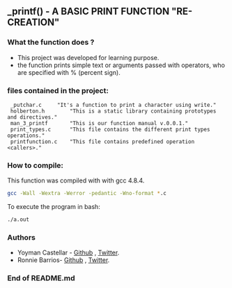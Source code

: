 ## _printf()    -  A BASIC PRINT FUNCTION "RE-CREATION"


### What the function does ?
- This project was developed for learning purpose.
- the function prints simple text or arguments passed with operators, who are specified with % (percent sign).

### files contained in the project:

	 _putchar.c		"It's a function to print a character using write."
	 holberton.h		"This is a static library containing prototypes and directives."
	 man_3_printf		"This is our function manual v.0.0.1." 
	 print_types.c		"This file contains the different print types operations."
	 printfunction.c	"This file contains predefined operation <callers>."

### How to compile:

This function was compiled with with gcc 4.8.4.
```bash
gcc -Wall -Wextra -Werror -pedantic -Wno-format *.c
```
To execute the program in bash:
```bash
./a.out
```



### Authors
- Yoyman Castellar - [Github](https://github.com/ymcastellar) , [Twitter](https://twitter.com/castellaryoyman).
- Ronnie Barrios- [Github](https://github.com/ronniebm) , [Twitter](https://twitter.com/ronniealberto).

###  End of README.md
